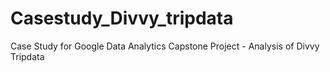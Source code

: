 # Casestudy_Divvy_tripdata
Case Study for Google Data Analytics Capstone Project - Analysis of Divvy Tripdata

